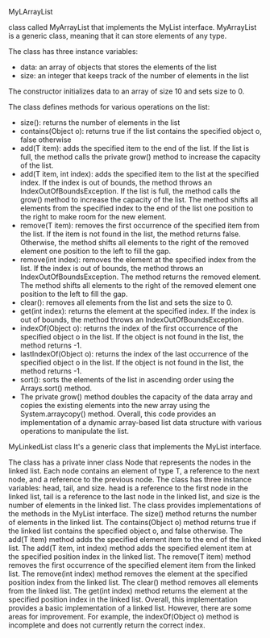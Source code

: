 MyLArrayList

class called MyArrayList that implements the MyList interface. MyArrayList is a generic class, meaning that it can store elements of any type.

The class has three instance variables:
- data: an array of objects that stores the elements of the list
- size: an integer that keeps track of the number of elements in the list

The constructor initializes data to an array of size 10 and sets size to 0.

The class defines methods for various operations on the list:
- size(): returns the number of elements in the list
- contains(Object o): returns true if the list contains the specified object o, false otherwise
- add(T item): adds the specified item to the end of the list. If the list is full, the method calls the private grow() method to increase the capacity of the list.
- add(T item, int index): adds the specified item to the list at the specified index. If the index is out of bounds, the method throws an IndexOutOfBoundsException. If the list is full, the method calls the grow() method to increase the capacity of the list. The method shifts all elements from the specified index to the end of the list one position to the right to make room for the new element.
- remove(T item): removes the first occurrence of the specified item from the list. If the item is not found in the list, the method returns false. Otherwise, the method shifts all elements to the right of the removed element one position to the left to fill the gap.
- remove(int index): removes the element at the specified index from the list. If the index is out of bounds, the method throws an IndexOutOfBoundsException. The method returns the removed element. The method shifts all elements to the right of the removed element one position to the left to fill the gap.
- clear(): removes all elements from the list and sets the size to 0.
- get(int index): returns the element at the specified index. If the index is out of bounds, the method throws an IndexOutOfBoundsException. 
- indexOf(Object o): returns the index of the first occurrence of the specified object o in the list. If the object is not found in the list, the method returns -1.
- lastIndexOf(Object o): returns the index of the last occurrence of the specified object o in the list. If the object is not found in the list, the method returns -1.
- sort(): sorts the elements of the list in ascending order using the Arrays.sort() method.
- The private grow() method doubles the capacity of the data array and copies the existing elements into the new array using the System.arraycopy() method. 
Overall, this code provides an implementation of a dynamic array-based list data structure with various operations to manipulate the list.

MyLinkedList class 
It's a generic class that implements the MyList interface.

The class has a private inner class Node that represents the nodes in the linked list. Each node contains an element of type T, a reference to the next node, and a reference to the previous node.
The class has three instance variables: head, tail, and size. head is a reference to the first node in the linked list, tail is a reference to the last node in the linked list, and size is the number of elements in the linked list.
The class provides implementations of the methods in the MyList interface. The size() method returns the number of elements in the linked list. The contains(Object o) method returns true if the linked list contains the specified object o, and false otherwise. The add(T item) method adds the specified element item to the end of the linked list. The add(T item, int index) method adds the specified element item at the specified position index in the linked list. The remove(T item) method removes the first occurrence of the specified element item from the linked list. The remove(int index) method removes the element at the specified position index from the linked list. The clear() method removes all elements from the linked list. The get(int index) method returns the element at the specified position index in the linked list.
Overall, this implementation provides a basic implementation of a linked list. However, there are some areas for improvement. For example, the indexOf(Object o) method is incomplete and does not currently return the correct index.


